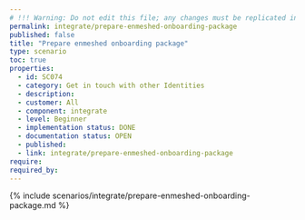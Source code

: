 ```yaml
---
# !!! Warning: Do not edit this file; any changes must be replicated in Excel !!!
permalink: integrate/prepare-enmeshed-onboarding-package
published: false
title: "Prepare enmeshed onboarding package"
type: scenario
toc: true
properties:
  - id: SC074
  - category: Get in touch with other Identities
  - description:
  - customer: All
  - component: integrate
  - level: Beginner
  - implementation status: DONE
  - documentation status: OPEN
  - published:
  - link: integrate/prepare-enmeshed-onboarding-package
require:
required_by:
---
```


{% include scenarios/integrate/prepare-enmeshed-onboarding-package.md %}
